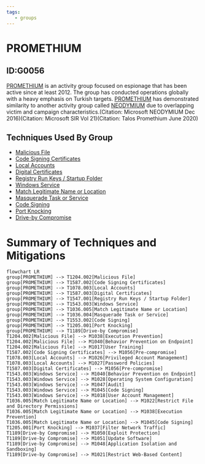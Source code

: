 ```yaml
---
tags:
   - groups
---
```

# PROMETHIUM
## ID:G0056
[PROMETHIUM](/mitre/groups/G0056) is an activity group focused on espionage that has been active since at least 2012. The group has conducted operations globally with a heavy emphasis on Turkish targets. [PROMETHIUM](/mitre/groups/G0056) has demonstrated similarity to another activity group called [NEODYMIUM](/mitre/groups/G0055) due to overlapping victim and campaign characteristics.(Citation: Microsoft NEODYMIUM Dec 2016)(Citation: Microsoft SIR Vol 21)(Citation: Talos Promethium June 2020)
## Techniques Used By Group
* [Malicious File](/mitre/techniques/T1204/002)
* [Code Signing Certificates](/mitre/techniques/T1587/002)
* [Local Accounts](/mitre/techniques/T1078/003)
* [Digital Certificates](/mitre/techniques/T1587/003)
* [Registry Run Keys / Startup Folder](/mitre/techniques/T1547/001)
* [Windows Service](/mitre/techniques/T1543/003)
* [Match Legitimate Name or Location](/mitre/techniques/T1036/005)
* [Masquerade Task or Service](/mitre/techniques/T1036/004)
* [Code Signing](/mitre/techniques/T1553/002)
* [Port Knocking](/mitre/techniques/T1205/001)
* [Drive-by Compromise](/mitre/techniques/T1189)

# Summary of Techniques and Mitigations
```mermaid
flowchart LR
group[PROMETHIUM] --> T1204.002[Malicious File]
group[PROMETHIUM] --> T1587.002[Code Signing Certificates]
group[PROMETHIUM] --> T1078.003[Local Accounts]
group[PROMETHIUM] --> T1587.003[Digital Certificates]
group[PROMETHIUM] --> T1547.001[Registry Run Keys / Startup Folder]
group[PROMETHIUM] --> T1543.003[Windows Service]
group[PROMETHIUM] --> T1036.005[Match Legitimate Name or Location]
group[PROMETHIUM] --> T1036.004[Masquerade Task or Service]
group[PROMETHIUM] --> T1553.002[Code Signing]
group[PROMETHIUM] --> T1205.001[Port Knocking]
group[PROMETHIUM] --> T1189[Drive-by Compromise]
T1204.002[Malicious File] --> M1038[Execution Prevention]
T1204.002[Malicious File] --> M1040[Behavior Prevention on Endpoint]
T1204.002[Malicious File] --> M1017[User Training]
T1587.002[Code Signing Certificates] --> M1056[Pre-compromise]
T1078.003[Local Accounts] --> M1026[Privileged Account Management]
T1078.003[Local Accounts] --> M1027[Password Policies]
T1587.003[Digital Certificates] --> M1056[Pre-compromise]
T1543.003[Windows Service] --> M1040[Behavior Prevention on Endpoint]
T1543.003[Windows Service] --> M1028[Operating System Configuration]
T1543.003[Windows Service] --> M1047[Audit]
T1543.003[Windows Service] --> M1045[Code Signing]
T1543.003[Windows Service] --> M1018[User Account Management]
T1036.005[Match Legitimate Name or Location] --> M1022[Restrict File and Directory Permissions]
T1036.005[Match Legitimate Name or Location] --> M1038[Execution Prevention]
T1036.005[Match Legitimate Name or Location] --> M1045[Code Signing]
T1205.001[Port Knocking] --> M1037[Filter Network Traffic]
T1189[Drive-by Compromise] --> M1050[Exploit Protection]
T1189[Drive-by Compromise] --> M1051[Update Software]
T1189[Drive-by Compromise] --> M1048[Application Isolation and Sandboxing]
T1189[Drive-by Compromise] --> M1021[Restrict Web-Based Content]
```